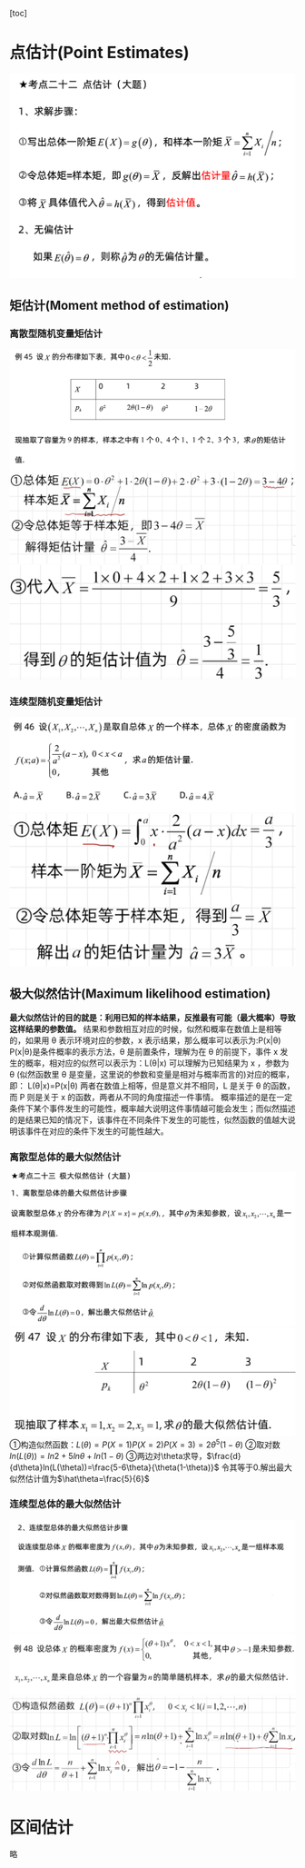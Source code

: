 [toc]
# 点估计(Point Estimates)
![b4f9df8c0c155b345c28bff498b54105.png](../_resources/b4f9df8c0c155b345c28bff498b54105.png)
## 矩估计(Moment method of estimation)
### 离散型随机变量矩估计
![ac077245b277da094cb08b11c879a6f3.png](../_resources/ac077245b277da094cb08b11c879a6f3.png)
![8400c21a97b2d20cbbbfffb75657289e.png](../_resources/8400c21a97b2d20cbbbfffb75657289e.png)
![470b1452c1db98386eb63cc555ccd8c0.png](../_resources/470b1452c1db98386eb63cc555ccd8c0.png)
### 连续型随机变量矩估计
![91e20927178f35b22344c7e30c73e8c8.png](../_resources/91e20927178f35b22344c7e30c73e8c8.png)
![37592b5a4ae4679d2f64249c9ca60ab0.png](../_resources/37592b5a4ae4679d2f64249c9ca60ab0.png)
## 极大似然估计(Maximum likelihood estimation)
**最大似然估计的目的就是：利用已知的样本结果，反推最有可能（最大概率）导致这样结果的参数值。**
结果和参数相互对应的时候，似然和概率在数值上是相等的，如果用 θ 表示环境对应的参数，x 表示结果，那么概率可以表示为:P(x|θ)
P(x|θ)是条件概率的表示方法，θ 是前置条件，理解为在 θ 的前提下，事件 x 发生的概率，相对应的似然可以表示为：L(θ|x)
可以理解为已知结果为 x ，参数为 θ (似然函数里 θ 是变量，这里说的参数和变量是相对与概率而言的)对应的概率，即： L(θ|x)=P(x|θ)
两者在数值上相等，但是意义并不相同，L 是关于 θ 的函数，而 P 则是关于 x 的函数，两者从不同的角度描述一件事情。
概率描述的是在一定条件下某个事件发生的可能性，概率越大说明这件事情越可能会发生；而似然描述的是结果已知的情况下，该事件在不同条件下发生的可能性，似然函数的值越大说明该事件在对应的条件下发生的可能性越大。
### 离散型总体的最大似然估计
![168590e94589aaf76816ed7eb04f16b5.png](../_resources/168590e94589aaf76816ed7eb04f16b5.png)
![4abd3a5fba7074fa1103e8b82d916e8e.png](../_resources/4abd3a5fba7074fa1103e8b82d916e8e.png)
①构造似然函数：$L(\theta)=P(X=1)P(X=2)P(X=3)=2\theta^5(1-\theta)$
②取对数$ln(L(\theta))=ln2+5ln\theta+ln(1-\theta)$
③两边对\theta求导，$\frac{d}{d\theta}ln(L(\theta))=\frac{5-6\theta}{\theta(1-\theta)}$
令其等于0.解出最大似然估计值为$\hat\theta=\frac{5}{6}$
### 连续型总体的最大似然估计
![f199842f62090cd4690ed2f56fb79136.png](../_resources/f199842f62090cd4690ed2f56fb79136.png)
![0aad80a42b666e7ca5680a112e9e665e.png](../_resources/0aad80a42b666e7ca5680a112e9e665e.png)
![f4ef1c25b31c2a57530a0ee695ed25a7.png](../_resources/f4ef1c25b31c2a57530a0ee695ed25a7.png)

# 区间估计
略
